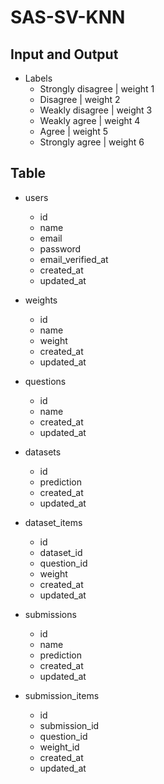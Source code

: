 # SAS-SV-KNN

## Input and Output

- Labels
  - Strongly disagree | weight 1
  - Disagree | weight 2
  - Weakly disagree | weight 3
  - Weakly agree | weight 4
  - Agree | weight 5
  - Strongly agree | weight 6

## Table

- users

  - id
  - name
  - email
  - password
  - email_verified_at
  - created_at
  - updated_at

- weights

  - id
  - name
  - weight
  - created_at
  - updated_at

- questions

  - id
  - name
  - created_at
  - updated_at

- datasets

  - id
  - prediction
  - created_at
  - updated_at

- dataset_items

  - id
  - dataset_id
  - question_id
  - weight
  - created_at
  - updated_at

- submissions

  - id
  - name
  - prediction
  - created_at
  - updated_at

- submission_items

  - id
  - submission_id
  - question_id
  - weight_id
  - created_at
  - updated_at

